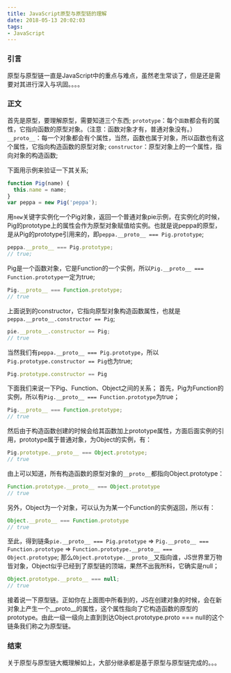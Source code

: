 ```yaml
---
title: JavaScript原型与原型链的理解
date: 2018-05-13 20:02:03
tags:
- JavaScript
---
```


### 引言
原型与原型链一直是JavaScript中的重点与难点，虽然老生常谈了，但是还是需要对其进行深入与巩固。。。。

### 正文
首先是原型，要理解原型，需要知道三个东西;
`prototype`：每个`函数`都会有的属性，它指向函数的原型对象。（注意：函数对象才有，普通对象没有。）
`__proto__`：每一个对象都会有个属性，当然，函数也属于对象，所以函数也有这个属性，它指向构造函数的原型对象;
`constructor`：原型对象上的一个属性，指向对象的构造函数;

下面用示例来验证一下其关系;
```js
function Pig(name) {
  this.name = name;
}
var peppa = new Pig('peppa');
```
用`new`关键字实例化一个Pig对象，返回一个普通对象pie示例，在实例化的时候，Pig的prototype上的属性会作为原型对象赋值给实例。也就是说peppa的原型，是从Pig的prototype引用来的，即`peppa.__proto__ === Pig.prototype`;
```js
peppa.__proto__ === Pig.prototype;
// true;
```
Pig是一个函数对象，它是Function的一个实例，所以`Pig.__proto__ === Function.prototype`一定为true;
```js
Pig.__proto__ === Function.prototype;
// true
```
上面说到的constructor，它指向原型对象构造函数属性，也就是`peppa.__proto__.constructor == Pig`;
```js
pie.__proto__.constructor == Pig;
// true
```

当然我们有`peppa.__proto__ === Pig.prototype`，所以`Pig.prototype.constructor == Pig`也为true;
```js
Pig.prototype.constructor == Pig
```

下面我们来说一下Pig、Function、Object之间的关系；
首先，Pig为Function的实例，所以有`Pig.__proto__ === Function.prototype`为true；
```js
Pig.__proto__ === Function.prototype;
// true
```

然后由于构造函数创建的时候会给其函数加上prototype属性，方面后面实例的引用，prototype属于普通对象，为Object的实例，有：
```js
Pig.prototype.__proto__ === Object.prototype;
// true
```

由上可以知道，所有构造函数的原型对象的`__proto__`都指向Object.prototype：
```js
Function.prototype.__proto__ === Object.prototype
// true
```

另外，Object为一个对象，可以认为为某一个Function的实例返回，所以有：
```js
Object.__proto__ === Function.prototype
// true
```



至此，得到链条`pie.__proto__ === Pig.prototype` => `Pig.__proto__ === Function.prototype` => `Function.prototype.__proto__ === Object.prototype`;
那么`Object.prototype.__proto__`又指向谁，JS世界里万物皆对象，Object似乎已经到了原型链的顶端，果然不出我所料，它确实是null；
```js
Object.prototype.__proto__ === null;
// true
```

接着说一下原型链。正如你在上面图中所看到的，JS在创建对象的时候，会在新对象上产生一个__proto__的属性，这个属性指向了它构造函数的原型的prototype。由此一级一级向上直到到达Object.prototype.proto === null的这个链条我们称之为原型链。

### 结束
关于原型与原型链大概理解如上，大部分继承都是基于原型与原型链完成的。。。
